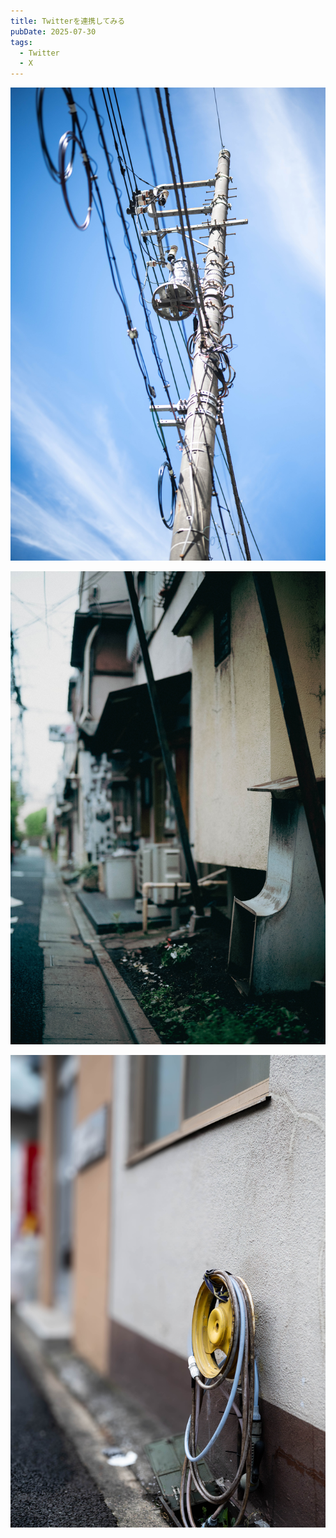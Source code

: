 ```yaml
---
title: Twitterを連携してみる
pubDate: 2025-07-30
tags:
  - Twitter
  - X
---
```

![](_assets/DSC_0612%205.jpg)

![](_assets/DSC_0609.jpg)

![](_assets/DSC_0607.jpg)

